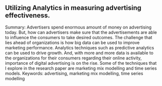## Utilizing Analytics in measuring advertising effectiveness.

Summary:
Advertisers spend enormous amount of money on advertising today. But, how can
advertisers make sure that the advertisements are able to influence the consumers
to take desired outcomes. The challenge that lies ahead of organizations is how big
data can be used to improve marketing performance. Analytics techniques such as
predictive analytics can be used to drive growth. And, with more and more data is
available to the organizations for their consumers regarding their online activity, importance
of digital advertising is on the rise. Some of the techniques that I explore in
the research paper are marketing mix modelling and time series models.
Keywords: advertising, marketing mix modelling, time series modelling
